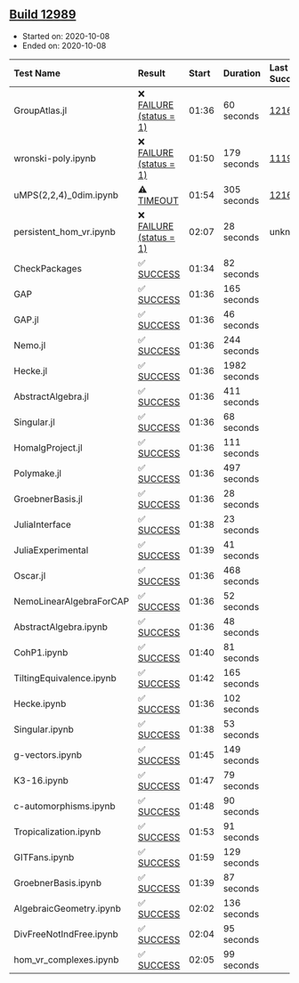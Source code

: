 ## [Build 12989](https://oscarci.mathematik.uni-kl.de/job/oscar/12989/)

* Started on: 2020-10-08
* Ended on: 2020-10-08

| Test Name    | Result | Start | Duration | Last Success | First Failure |
|:-------------|:-------|:------|:---------|:-------------|:--------------|
| GroupAtlas.jl | ❌ [FAILURE (status = 1)](https://oscarci.mathematik.uni-kl.de/job/oscar/12989/artifact/logs/build-12989/GroupAtlas.jl.log) | 01:36 | 60 seconds | [12167](https://oscarci.mathematik.uni-kl.de/job/oscar/12167/) | [12168](https://oscarci.mathematik.uni-kl.de/job/oscar/12168/) |
| wronski-poly.ipynb | ❌ [FAILURE (status = 1)](https://oscarci.mathematik.uni-kl.de/job/oscar/12989/artifact/logs/build-12989/wronski-poly.ipynb.log) | 01:50 | 179 seconds | [11192](https://oscarci.mathematik.uni-kl.de/job/oscar/11192/) | [11193](https://oscarci.mathematik.uni-kl.de/job/oscar/11193/) |
| uMPS(2,2,4)_0dim.ipynb | ⚠ [TIMEOUT](https://oscarci.mathematik.uni-kl.de/job/oscar/12989/artifact/logs/build-12989/uMPS-2-2-4-_0dim.ipynb.log) | 01:54 | 305 seconds | [12167](https://oscarci.mathematik.uni-kl.de/job/oscar/12167/) | [12168](https://oscarci.mathematik.uni-kl.de/job/oscar/12168/) |
| persistent_hom_vr.ipynb | ❌ [FAILURE (status = 1)](https://oscarci.mathematik.uni-kl.de/job/oscar/12989/artifact/logs/build-12989/persistent_hom_vr.ipynb.log) | 02:07 | 28 seconds | unknown | unknown |
| CheckPackages | ✅ [SUCCESS](https://oscarci.mathematik.uni-kl.de/job/oscar/12989/artifact/logs/build-12989/CheckPackages.log) | 01:34 | 82 seconds |  |  |
| GAP | ✅ [SUCCESS](https://oscarci.mathematik.uni-kl.de/job/oscar/12989/artifact/logs/build-12989/GAP.log) | 01:36 | 165 seconds |  |  |
| GAP.jl | ✅ [SUCCESS](https://oscarci.mathematik.uni-kl.de/job/oscar/12989/artifact/logs/build-12989/GAP.jl.log) | 01:36 | 46 seconds |  |  |
| Nemo.jl | ✅ [SUCCESS](https://oscarci.mathematik.uni-kl.de/job/oscar/12989/artifact/logs/build-12989/Nemo.jl.log) | 01:36 | 244 seconds |  |  |
| Hecke.jl | ✅ [SUCCESS](https://oscarci.mathematik.uni-kl.de/job/oscar/12989/artifact/logs/build-12989/Hecke.jl.log) | 01:36 | 1982 seconds |  |  |
| AbstractAlgebra.jl | ✅ [SUCCESS](https://oscarci.mathematik.uni-kl.de/job/oscar/12989/artifact/logs/build-12989/AbstractAlgebra.jl.log) | 01:36 | 411 seconds |  |  |
| Singular.jl | ✅ [SUCCESS](https://oscarci.mathematik.uni-kl.de/job/oscar/12989/artifact/logs/build-12989/Singular.jl.log) | 01:36 | 68 seconds |  |  |
| HomalgProject.jl | ✅ [SUCCESS](https://oscarci.mathematik.uni-kl.de/job/oscar/12989/artifact/logs/build-12989/HomalgProject.jl.log) | 01:36 | 111 seconds |  |  |
| Polymake.jl | ✅ [SUCCESS](https://oscarci.mathematik.uni-kl.de/job/oscar/12989/artifact/logs/build-12989/Polymake.jl.log) | 01:36 | 497 seconds |  |  |
| GroebnerBasis.jl | ✅ [SUCCESS](https://oscarci.mathematik.uni-kl.de/job/oscar/12989/artifact/logs/build-12989/GroebnerBasis.jl.log) | 01:36 | 28 seconds |  |  |
| JuliaInterface | ✅ [SUCCESS](https://oscarci.mathematik.uni-kl.de/job/oscar/12989/artifact/logs/build-12989/JuliaInterface.log) | 01:38 | 23 seconds |  |  |
| JuliaExperimental | ✅ [SUCCESS](https://oscarci.mathematik.uni-kl.de/job/oscar/12989/artifact/logs/build-12989/JuliaExperimental.log) | 01:39 | 41 seconds |  |  |
| Oscar.jl | ✅ [SUCCESS](https://oscarci.mathematik.uni-kl.de/job/oscar/12989/artifact/logs/build-12989/Oscar.jl.log) | 01:36 | 468 seconds |  |  |
| NemoLinearAlgebraForCAP | ✅ [SUCCESS](https://oscarci.mathematik.uni-kl.de/job/oscar/12989/artifact/logs/build-12989/NemoLinearAlgebraForCAP.log) | 01:36 | 52 seconds |  |  |
| AbstractAlgebra.ipynb | ✅ [SUCCESS](https://oscarci.mathematik.uni-kl.de/job/oscar/12989/artifact/logs/build-12989/AbstractAlgebra.ipynb.log) | 01:36 | 48 seconds |  |  |
| CohP1.ipynb | ✅ [SUCCESS](https://oscarci.mathematik.uni-kl.de/job/oscar/12989/artifact/logs/build-12989/CohP1.ipynb.log) | 01:40 | 81 seconds |  |  |
| TiltingEquivalence.ipynb | ✅ [SUCCESS](https://oscarci.mathematik.uni-kl.de/job/oscar/12989/artifact/logs/build-12989/TiltingEquivalence.ipynb.log) | 01:42 | 165 seconds |  |  |
| Hecke.ipynb | ✅ [SUCCESS](https://oscarci.mathematik.uni-kl.de/job/oscar/12989/artifact/logs/build-12989/Hecke.ipynb.log) | 01:36 | 102 seconds |  |  |
| Singular.ipynb | ✅ [SUCCESS](https://oscarci.mathematik.uni-kl.de/job/oscar/12989/artifact/logs/build-12989/Singular.ipynb.log) | 01:38 | 53 seconds |  |  |
| g-vectors.ipynb | ✅ [SUCCESS](https://oscarci.mathematik.uni-kl.de/job/oscar/12989/artifact/logs/build-12989/g-vectors.ipynb.log) | 01:45 | 149 seconds |  |  |
| K3-16.ipynb | ✅ [SUCCESS](https://oscarci.mathematik.uni-kl.de/job/oscar/12989/artifact/logs/build-12989/K3-16.ipynb.log) | 01:47 | 79 seconds |  |  |
| c-automorphisms.ipynb | ✅ [SUCCESS](https://oscarci.mathematik.uni-kl.de/job/oscar/12989/artifact/logs/build-12989/c-automorphisms.ipynb.log) | 01:48 | 90 seconds |  |  |
| Tropicalization.ipynb | ✅ [SUCCESS](https://oscarci.mathematik.uni-kl.de/job/oscar/12989/artifact/logs/build-12989/Tropicalization.ipynb.log) | 01:53 | 91 seconds |  |  |
| GITFans.ipynb | ✅ [SUCCESS](https://oscarci.mathematik.uni-kl.de/job/oscar/12989/artifact/logs/build-12989/GITFans.ipynb.log) | 01:59 | 129 seconds |  |  |
| GroebnerBasis.ipynb | ✅ [SUCCESS](https://oscarci.mathematik.uni-kl.de/job/oscar/12989/artifact/logs/build-12989/GroebnerBasis.ipynb.log) | 01:39 | 87 seconds |  |  |
| AlgebraicGeometry.ipynb | ✅ [SUCCESS](https://oscarci.mathematik.uni-kl.de/job/oscar/12989/artifact/logs/build-12989/AlgebraicGeometry.ipynb.log) | 02:02 | 136 seconds |  |  |
| DivFreeNotIndFree.ipynb | ✅ [SUCCESS](https://oscarci.mathematik.uni-kl.de/job/oscar/12989/artifact/logs/build-12989/DivFreeNotIndFree.ipynb.log) | 02:04 | 95 seconds |  |  |
| hom_vr_complexes.ipynb | ✅ [SUCCESS](https://oscarci.mathematik.uni-kl.de/job/oscar/12989/artifact/logs/build-12989/hom_vr_complexes.ipynb.log) | 02:05 | 99 seconds |  |  |
